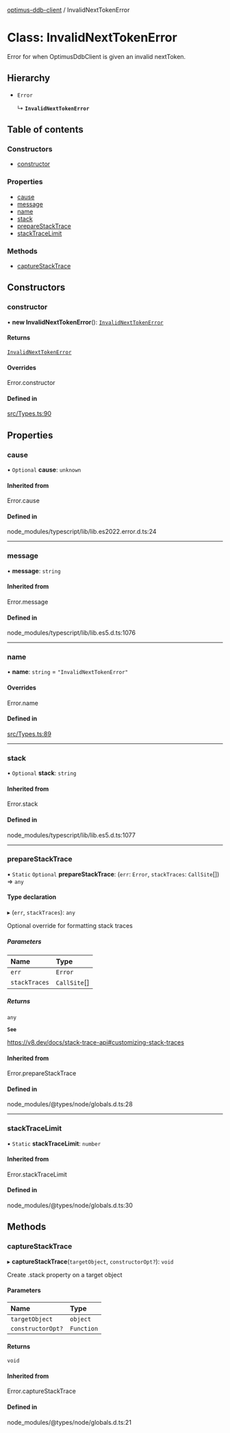 [optimus-ddb-client](../index.md) / InvalidNextTokenError

# Class: InvalidNextTokenError

Error for when OptimusDdbClient is given an invalid nextToken.

## Hierarchy

- `Error`

  ↳ **`InvalidNextTokenError`**

## Table of contents

### Constructors

- [constructor](InvalidNextTokenError.md#constructor)

### Properties

- [cause](InvalidNextTokenError.md#cause)
- [message](InvalidNextTokenError.md#message)
- [name](InvalidNextTokenError.md#name)
- [stack](InvalidNextTokenError.md#stack)
- [prepareStackTrace](InvalidNextTokenError.md#preparestacktrace)
- [stackTraceLimit](InvalidNextTokenError.md#stacktracelimit)

### Methods

- [captureStackTrace](InvalidNextTokenError.md#capturestacktrace)

## Constructors

### constructor

• **new InvalidNextTokenError**(): [`InvalidNextTokenError`](InvalidNextTokenError.md)

#### Returns

[`InvalidNextTokenError`](InvalidNextTokenError.md)

#### Overrides

Error.constructor

#### Defined in

[src/Types.ts:90](https://github.com/paulbarmstrong/optimus-ddb-client/blob/main/src/Types.ts#L90)

## Properties

### cause

• `Optional` **cause**: `unknown`

#### Inherited from

Error.cause

#### Defined in

node_modules/typescript/lib/lib.es2022.error.d.ts:24

___

### message

• **message**: `string`

#### Inherited from

Error.message

#### Defined in

node_modules/typescript/lib/lib.es5.d.ts:1076

___

### name

• **name**: `string` = `"InvalidNextTokenError"`

#### Overrides

Error.name

#### Defined in

[src/Types.ts:89](https://github.com/paulbarmstrong/optimus-ddb-client/blob/main/src/Types.ts#L89)

___

### stack

• `Optional` **stack**: `string`

#### Inherited from

Error.stack

#### Defined in

node_modules/typescript/lib/lib.es5.d.ts:1077

___

### prepareStackTrace

▪ `Static` `Optional` **prepareStackTrace**: (`err`: `Error`, `stackTraces`: `CallSite`[]) => `any`

#### Type declaration

▸ (`err`, `stackTraces`): `any`

Optional override for formatting stack traces

##### Parameters

| Name | Type |
| :------ | :------ |
| `err` | `Error` |
| `stackTraces` | `CallSite`[] |

##### Returns

`any`

**`See`**

https://v8.dev/docs/stack-trace-api#customizing-stack-traces

#### Inherited from

Error.prepareStackTrace

#### Defined in

node_modules/@types/node/globals.d.ts:28

___

### stackTraceLimit

▪ `Static` **stackTraceLimit**: `number`

#### Inherited from

Error.stackTraceLimit

#### Defined in

node_modules/@types/node/globals.d.ts:30

## Methods

### captureStackTrace

▸ **captureStackTrace**(`targetObject`, `constructorOpt?`): `void`

Create .stack property on a target object

#### Parameters

| Name | Type |
| :------ | :------ |
| `targetObject` | `object` |
| `constructorOpt?` | `Function` |

#### Returns

`void`

#### Inherited from

Error.captureStackTrace

#### Defined in

node_modules/@types/node/globals.d.ts:21
